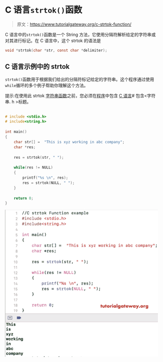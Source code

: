 # C 语言`strtok()`函数

> 原文：<https://www.tutorialgateway.org/c-strtok-function/>

C 语言中的`strtok()`函数是一个 String 方法，它使用分隔符解析给定的字符串或对其进行标记。在 C 语言中，这个 strtok 的语法是

```c
void *strtok(char *str, const char *delimiter);
```

## C 语言示例中的 strtok

`strtok()`函数用于根据我们给出的分隔符标记给定的字符串。这个程序通过使用`while`循环的多个例子帮助你理解这个方法。

提示:在使用此 strtok [字符串函数](https://www.tutorialgateway.org/c-string/)之前，您必须在[程序](https://www.tutorialgateway.org/c-programming-examples/)中包含 [C 语言](https://www.tutorialgateway.org/c-programming/)# 包含<字符串. h >标题。

```c

# include <stdio.h> 
# include<string.h>

int main()
{
    char str[] =  "This is xyz working in abc company";
    char *res;

    res = strtok(str, " ");

    while(res != NULL)
    {
        printf("%s \n", res);
        res = strtok(NULL, " ");
    }

    return 0;
}
```

![C strtok function example](img/ae33c962fc5ec1af715c5dda45fc1f85.png)
